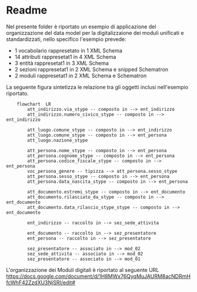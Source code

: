 # Readme

Nel presente folder è riportato un esempio di applicazione del organizzazione del data model per la digitalizzaione dei 
moduli unificati e standardizzati, nello specifico l'esempio prevede:

- 1 vocabolario rappresetato in 1 XML Schema
- 14 attributi rappresetat1 in 4 XML Schema
- 3 entità rappresetat1 in 3 XML Schema
- 2 sezioni rappresetat1 in 2 XML Schema e snipped Schematron
- 2 moduli rappresetat1 in 2 XML Schema e Schematron

La seguente figura sintetizza le relazione tra gli oggetti inclusi nell'esempio riportato.

```mermaid
    flowchart  LR
        att_indirizzo.via_stype -- composto in --> ent_indirizzo
        att_indirizzo.numero_civico_stype -- composto in --> ent_indirizzo
        
        att_luogo.comune_stype -- composto in --> ent_indirizzo
        att_luogo.comune_stype -- composto in --> ent_persona        
        att_luogo.nazione_stype 

        att_persona.nome_stype -- composto in --> ent_persona
        att_persona.cognome_stype -- composto in --> ent_persona
        att_persona.codice_fiscale_stype -- composto in --> ent_persona
        voc_persona_genere -- tipizza --> att_persona.sesso_stype
        att_persona.sesso_stype -- composto in --> ent_persona
        att_persona.data_nascita_stype -- composto in --> ent_persona

        att_documento.estremi_stype -- composto in --> ent_documento
        att_documento.rilasciato_da_stype -- composto in --> ent_documento
        att_documento.data_rilascio_stype_stype -- composto in --> ent_documento
    
        ent_indirizzo -- raccolto in --> sez_sede_attivita

        ent_documento -- raccolto in --> sez_presentatore    
        ent_persona -- raccolto in --> sez_presentatore
        
        sez_presentatore -- associato in --> mod_02
        sez_sede_attivita -- associato in --> mod_02    
        sez_presentatore -- associato in --> mod_01
```

L'organizzazione dei Moduli digitali è riportato al seguente URL https://docs.google.com/document/d/1H8MWx76QyqMuJAURM8acNDRmHfcWhF42ZzdXU3NjSRI/edit#
